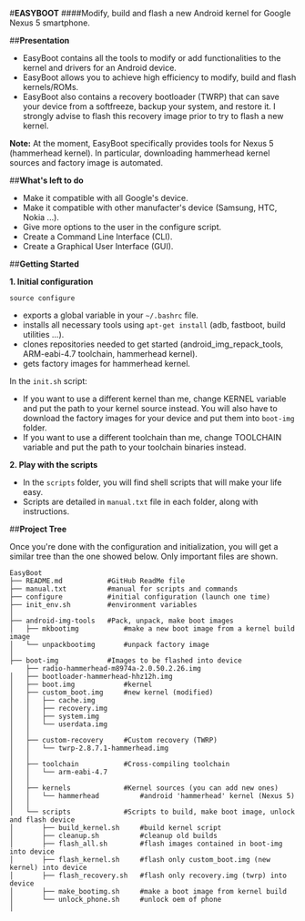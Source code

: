 #**EASYBOOT**
####Modify, build and flash a new Android kernel for Google Nexus 5 smartphone.

##**Presentation**

* EasyBoot contains all the tools to modify or add functionalities to the kernel and drivers for an Android device.
* EasyBoot allows you to achieve high efficiency to modify, build and flash kernels/ROMs.
* EasyBoot also contains a recovery bootloader (TWRP) that can save your device from a softfreeze, backup your system, and restore it. I strongly advise to flash this recovery image prior to try to flash a new kernel.

**Note:** At the moment, EasyBoot specifically provides tools for Nexus 5 (hammerhead kernel). In particular, downloading hammerhead kernel sources and factory image is automated.

##**What's left to do**
* Make it compatible with all Google's device.
* Make it compatible with other manufacter's device (Samsung, HTC, Nokia ...).
* Give more options to the user in the configure script.
* Create a Command Line Interface (CLI).
* Create a Graphical User Interface (GUI).

##**Getting Started**

**1. Initial configuration**

`source configure`
* exports a global variable in your `~/.bashrc` file.
* installs all necessary tools using `apt-get install` (adb, fastboot, build utilities ...).
* clones repositories needed to get started (android_img_repack_tools, ARM-eabi-4.7 toolchain, hammerhead kernel).
* gets factory images for hammerhead kernel.

In the `init.sh` script:
* If you want to use a different kernel than me, change KERNEL variable and put the path to your kernel source instead. You will also have to download the factory images for your device and put them into `boot-img` folder.
* If you want to use a different toolchain than me, change TOOLCHAIN variable and put the path to your toolchain binaries instead.

**2. Play with the scripts**

* In the `scripts` folder, you will find shell scripts that will make your life easy.
* Scripts are detailed in `manual.txt` file in each folder, along with instructions.

##**Project Tree**

Once you're done with the configuration and initialization, you will
get a similar tree than the one showed below. Only important files are shown.

```
EasyBoot
├── README.md           #GitHub ReadMe file
├── manual.txt          #manual for scripts and commands
├── configure           #initial configuration (launch one time) 
├── init_env.sh         #environment variables 
│
├── android-img-tools   #Pack, unpack, make boot images
│   ├── mkbootimg           #make a new boot image from a kernel build image
│   └── unpackbootimg       #unpack factory image
│
├── boot-img            #Images to be flashed into device
    ├── radio-hammerhead-m8974a-2.0.50.2.26.img
│   ├── bootloader-hammerhead-hhz12h.img
│   ├── boot.img            #kernel
│   ├── custom_boot.img     #new kernel (modified)
│   │   ├── cache.img
│   │   ├── recovery.img
│   │   ├── system.img
│   │   └── userdata.img
│   │
│   ├── custom-recovery     #Custom recovery (TWRP)
│   │   └── twrp-2.8.7.1-hammerhead.img
│   │
│   ├── toolchain           #Cross-compiling toolchain
│   │   └── arm-eabi-4.7
│   │
│   ├── kernels             #Kernel sources (you can add new ones)
│   │   └── hammerhead          #android 'hammerhead' kernel (Nexus 5)
│   │
│   └── scripts             #Scripts to build, make boot image, unlock and flash device
│       ├── build_kernel.sh     #build kernel script
│       ├── cleanup.sh          #cleanup old builds
│       ├── flash_all.sh        #flash images contained in boot-img into device
│       ├── flash_kernel.sh     #flash only custom_boot.img (new kernel) into device
│       ├── flash_recovery.sh   #flash only recovery.img (twrp) into device
│       ├── make_bootimg.sh     #make a boot image from kernel build
│       └── unlock_phone.sh     #unlock oem of phone
│

```

